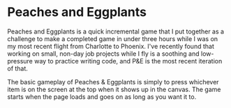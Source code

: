 # Peaches and Eggplants
Peaches and Eggplants is a quick incremental game that I put together as a challenge to make a completed game in under three hours while I was on my most recent flight from Charlotte to Phoenix. I've recently found that working on small, non-day job projects while I fly is a soothing and low-pressure way to practice writing code, and P&E is the most recent iteration of that.

The basic gameplay of Peaches & Eggplants is simply to press whichever item is on the screen at the top when it shows up in the canvas. The game starts when the page loads and goes on as long as you want it to. 

